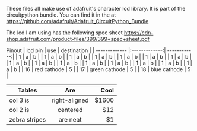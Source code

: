 These files all make use of adafruit's character lcd library. It is part of the circuitpython bundle. You can find it in the at https://github.com/adafruit/Adafruit_CircuitPython_Bundle


The lcd I am using has the following spec sheet https://cdn-shop.adafruit.com/product-files/399/399+spec+sheet.pdf

Pinout
| lcd pin       | use           | destination  |
| ------------- |:-------------:| ------------:|
| 1             | a             | b            |
| 1             | a             | b            |
| 1             | a             | b            |
| 1             | a             | b            |
| 1             | a             | b            |
| 1             | a             | b            |
| 1             | a             | b            |
| 1             | a             | b            |
| 1             | a             | b            |
| 1             | a             | b            |
| 1             | a             | b            |
| 1             | a             | b            |
| 1             | a             | b            |
| 1             | a             | b            |
| 1             | a             | b            |
| 16            | red cathode   | 5            |
| 17            | green cathode | 5            |
| 18            | blue cathode  | 5            |

| Tables        | Are           | Cool  |
| ------------- |:-------------:| -----:|
| col 3 is      | right-aligned | $1600 |
| col 2 is      | centered      |   $12 |
| zebra stripes | are neat      |    $1 |
